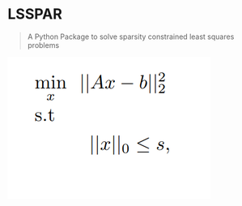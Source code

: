 # LSSPAR
>A Python Package to solve sparsity constrained least squares problems

[![INSERT YOUR GRAPHIC HERE](https://github.com/Fatih-S-AKTAS/LSSPAR/blob/master/files/lssparquestion.png)]()
